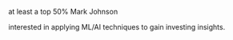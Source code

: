 at least a top 50% Mark Johnson

interested in applying ML/AI techniques to gain investing insights.

